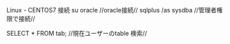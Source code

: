 Linux - CENTOS7 接続
su oracle //oracle接続//
sqlplus /as sysdba //管理者権限で接続//



SELECT *
  FROM tab;
//現在ユーザーのtable 検索//


